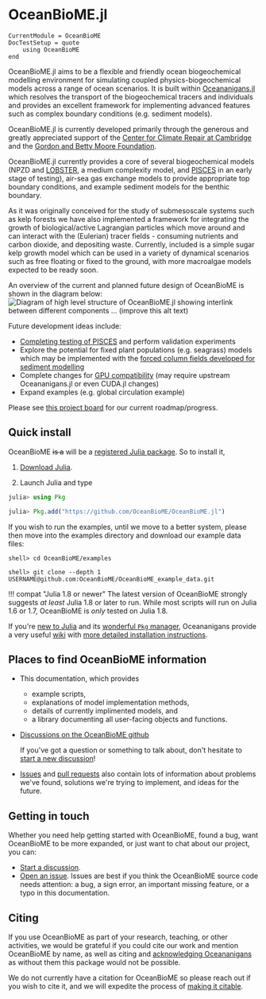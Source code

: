 # OceanBioME.jl

```@meta
CurrentModule = OceanBioME
DocTestSetup = quote
    using OceanBioME
end
```

OceanBioME.jl aims to be a flexible and friendly ocean biogeochemical modelling environment for simulating coupled physics-biogeochemical models across a range of ocean scenarios. It is built within [Oceananigans.jl](https://github.com/CliMA/Oceananigans.jl) which resolves the transport of the biogeochemical tracers and individuals and provides an excellent framework for implementing advanced features such as complex boundary conditions (e.g. sediment models).

OceanBioME.jl is currently developed primarily through the generous and greatly appreciated support of the [Center for Climate Repair at Cambridge](https://www.climaterepair.cam.ac.uk/) and the [Gordon and Betty Moore Foundation](https://www.moore.org/). 

OceanBioME.jl currently provides a core of several biogeochemical models (NPZD and [LOBSTER](https://doi.org/10.1029/2004JC002588), a medium complexity model, and [PISCES](https://doi.org/10.5194/gmd-8-2465-2015) in an early stage of testing), air-sea gas exchange models to provide appropriate top boundary conditions, and example sediment models for the benthic boundary.

As it was originally conceived for the study of submesoscale systems such as kelp forests we have also implemented a framework for integrating the growth of biological/active Lagrangian particles which move around and can interact with the (Eulerian) tracer fields - consuming nutrients and carbon dioxide, and depositing waste. Currently, included is a simple sugar kelp growth model which can be used in a variety of dynamical scenarios such as free floating or fixed to the ground, with more macroalgae models expected to be ready soon.

An overview of the current and planned future design of OceanBioME is shown in the diagram below:
![Diagram of high level structure of OceanBioME.jl showing interlink between different components ... (improve this alt text)](overview.png)

Future development ideas include:
- [Completing testing of PISCES](https://github.com/OceanBioME/OceanBioME.jl/tree/PISCES) and perform validation experiments
- Explore the potential for fixed plant populations (e.g. seagrass) models which may be implemented with the [forced column fields developed for sediment modelling](numerical_implimentation/sediments.md)
- Complete changes for [GPU compatibility](https://github.com/OceanBioME/OceanBioME.jl/pull/23) (may require upstream Oceananigans.jl or even CUDA.jl changes)
- Expand examples (e.g. global circulation example)

Please see [this project board](https://github.com/orgs/OceanBioME/projects/4) for our current roadmap/progress.


## Quick install

OceanBioME ~~is a~~ will be a [registered Julia package](https://julialang.org/packages/). So to install it,

1. [Download Julia](https://julialang.org/downloads/).

2. Launch Julia and type

```julia
julia> using Pkg

julia> Pkg.add("https://github.com/OceanBioME/OceanBioME.jl")
```
If you wish to run the examples, until we move to a better system, please then move into the examples directory and download our example data files:
```shell
shell> cd OceanBioME/examples

shell> git clone --depth 1 USERNAME@github.com:OceanBioME/OceanBioME_example_data.git
```
!!! compat "Julia 1.8 or newer"
    The latest version of OceanBioME strongly suggests _at least_ Julia 1.8 or later to run.
    While most scripts will run on Julia 1.6 or 1.7, OceanBioME is _only_ tested on Julia 1.8.

If you're [new to Julia](https://docs.julialang.org/en/v1/manual/getting-started/) and its [wonderful `Pkg` manager](https://docs.julialang.org/en/v1/stdlib/Pkg/), Oceananigans provide a very useful [wiki](https://github.com/CliMA/Oceananigans.jl/wiki) with [more detailed installation instructions](https://github.com/CliMA/Oceananigans.jl/wiki/Installation-and-getting-started-with-Oceananigans).

## Places to find OceanBioME information

* This documentation, which provides
    * example scripts,
    * explanations of model implementation methods,
    * details of currently implimented models, and
    * a library documenting all user-facing objects and functions.
* [Discussions on the OceanBioME github](https://github.com/OceanBioME/OceanBioME.jl/discussions)
  
    If you've got a question or something to talk about, don't hesitate to [start a new discussion](https://github.com/OceanBioME/OceanBioME.jl/discussions/new?)!

* [Issues](https://github.com/OceanBioME/OceanBioME.jl//issues) and [pull requests](https://github.com/OceanBioME/OceanBioME.jl/pulls) also contain lots of information about problems we've found, solutions we're trying to implement, and ideas for the future.

## Getting in touch

Whether you need help getting started with OceanBioME, found a bug, want OceanBioME to be more expanded, or just want to chat about our project, you can:

* [Start a discussion](https://github.com/OceanBioME/OceanBioME.jl/discussions). 
* [Open an issue](https://github.com/OceanBioME/OceanBioME.jl/issues). Issues are best if you think the OceanBioME source code needs attention: a bug, a sign error, an important missing feature, or a typo in this documentation.

## Citing

If you use OceanBioME as part of your research, teaching, or other activities, we would be grateful if you could
cite our work and mention OceanBioME by name, as well as citing and [acknowledging Oceananigans](https://clima.github.io/OceananigansDocumentation/stable/#Citing) as without them this package would not be possible.

We do not currently have a citation for OceanBioME so please reach out if you wish to cite it, and we will expedite the process of [making it citable](https://joss.theoj.org/about).
